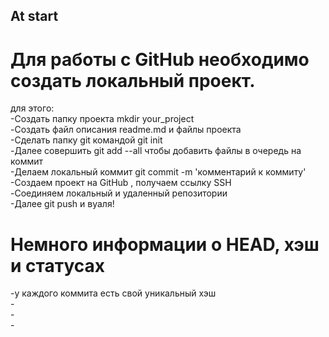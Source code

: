 **At start**
---
# Для работы с GitHub необходимо создать локальный проект.
для этого:<br>
-Создать папку проекта mkdir your_project<br>
-Создать файл описания readme.md и файлы проекта<br>
-Сделать папку git командой git init<br>
-Далее совершить git add --all чтобы добавить файлы в очередь на коммит<br>
-Делаем локальный коммит git commit -m 'комментарий к коммиту'<br>
-Создаем проект на GitHub , получаем ссылку SSH<br>
-Соединяем локальный и удаленный репозитории<br>
-Далее git push и вуаля!<br>
# Немного информации о HEAD, хэш и статусах<br>
-у каждого коммита есть свой уникальный хэш<br>
-<br>
-<br>
-<br>